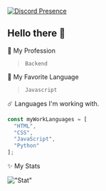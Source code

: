 [![Discord Presence](https://lanyard-profile-readme.vercel.app/api/722901871001337968)](https://discord.com/users/722901871001337968)

## Hello there 👋
:tada: My Profession
> ```Backend```

:telescope: My Favorite Language
> ```Javascript```

:comet: Languages I'm working with.
```ts
const myWorkLanguages = [
  "HTML",
  "CSS",
  "JavaScript",
  "Python" 
];
```

:sparkles: My Stats

!["Stat"](https://github-readme-stats.vercel.app/api/top-langs/?username=noneduck)
